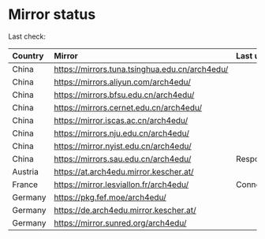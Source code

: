 <script src="./time.js"></script>
# Mirror status
Last check: <script type="text/javascript">localize(1708780687.5523777);</script>

|Country|Mirror|Last update|
|:------|:-----|:----------|
|China|https://mirrors.tuna.tsinghua.edu.cn/arch4edu/|<script type="text/javascript">localize(1708756285);</script>|
|China|https://mirrors.aliyun.com/arch4edu/|<script type="text/javascript">localize(1708756285);</script>|
|China|https://mirrors.bfsu.edu.cn/arch4edu/|<script type="text/javascript">localize(1708756285);</script>|
|China|https://mirrors.cernet.edu.cn/arch4edu/|<script type="text/javascript">localize(1708756285);</script>|
|China|https://mirror.iscas.ac.cn/arch4edu/|<script type="text/javascript">localize(1708756285);</script>|
|China|https://mirrors.nju.edu.cn/arch4edu/|<script type="text/javascript">localize(1708713109);</script>|
|China|https://mirror.nyist.edu.cn/arch4edu/|<script type="text/javascript">localize(1708756285);</script>|
|China|https://mirrors.sau.edu.cn/arch4edu/|Response 404|
|Austria|https://at.arch4edu.mirror.kescher.at/|<script type="text/javascript">localize(1708756285);</script>|
|France|https://mirror.lesviallon.fr/arch4edu/|ConnectTimeout|
|Germany|https://pkg.fef.moe/arch4edu/|<script type="text/javascript">localize(1708756285);</script>|
|Germany|https://de.arch4edu.mirror.kescher.at/|<script type="text/javascript">localize(1708756285);</script>|
|Germany|https://mirror.sunred.org/arch4edu/|<script type="text/javascript">localize(1708756285);</script>|

<script src="./tablefilter/tablefilter.js"></script>
<script src="./table.js"></script>